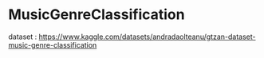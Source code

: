 # MusicGenreClassification

dataset : https://www.kaggle.com/datasets/andradaolteanu/gtzan-dataset-music-genre-classification
